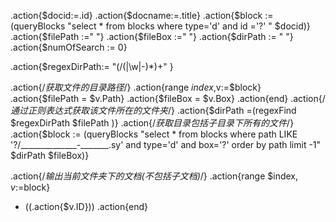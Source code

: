 .action{$docid:=.id}
.action{$docname:=.title}
.action{$block := (queryBlocks "select * from blocks where type='d' and id ='?' "  $docid)}
.action{$filePath :=" "}
.action{$fileBox :=" "}
.action{$dirPath := " "}
.action{$numOfSearch := 0}

.action{$regexDirPath:= "(/(|\\w|-)*)+" }


.action{/*获取文件的目录路径*/}
	.action{range $index,$v:=$block}
		.action{$filePath = $v.Path}
		.action{$fileBox =  $v.Box}
	.action{end}
.action{/*通过正则表达式获取该文件所在的文件夹*/}
.action{$dirPath =(regexFind  $regexDirPath  $filePath )}
.action{/*获取目录包括子目录下所有的文件*/}
.action{$block := (queryBlocks "select * from blocks where path LIKE '?/______________-_______.sy' and type='d' and box='?' order by path limit -1"  $dirPath $fileBox)}
	

.action{/*输出当前文件夹下的文档(不包括子文档)*/}
.action{range $index, $v:=$block}
- ((.action{$v.ID}))
.action{end}

